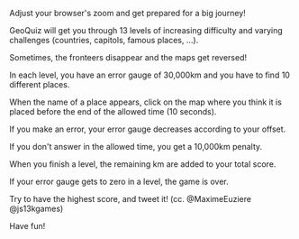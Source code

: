 Adjust your browser's zoom and get prepared for a big journey!

GeoQuiz will get you through 13 levels of increasing difficulty and varying challenges (countries, capitols, famous places, ...).

Sometimes, the fronteers disappear and the maps get reversed!

In each level, you have an error gauge of 30,000km and you have to find 10 different places.

When the name of a place appears, click on the map where you think it is placed before the end of the allowed time (10 seconds).

If you make an error, your error gauge decreases according to your offset.

If you don't answer in the allowed time, you get a 10,000km penalty.

When you finish a level, the remaining km are added to your total score.

If your error gauge gets to zero in a level, the game is over.

Try to have the highest score, and tweet it! (cc. @MaximeEuziere @js13kgames)

Have fun!